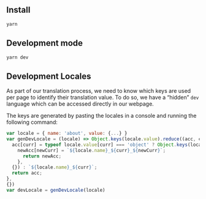 ## Install

```bash
yarn
```

## Development mode

```bash
yarn dev
```

## Development Locales

As part of our translation process, we need to know which keys are used per page to identify their translation value. To do so, we have a “hidden” `dev` language which can be accessed directly in our webpage.

The keys are generated by pasting the locales in a console and running the following command:

```javascript
var locale = { name: 'about', value: {...} }
var genDevLocale = (locale) => Object.keys(locale.value).reduce((acc, curr) => {
  acc[curr] = typeof locale.value[curr] === 'object' ? Object.keys(locale.value[curr]).reduce((newAcc, newCurr) => {
    newAcc[newCurr] = `${locale.name}_${curr}_${newCurr}`;
      return newAcc;
    },
  {}) : `${locale.name}_${curr}`;
  return acc;
},
{})
var devLocale = genDevLocale(locale)
```